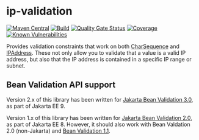 # ip-validation
[![Maven Central](https://img.shields.io/maven-central/v/com.github.robtimus/ip-validation?versionPrefix=1)](https://search.maven.org/artifact/com.github.robtimus/ip-validation)
[![Build](https://github.com/robtimus/ip-validation/actions/workflows/build.yml/badge.svg?branch=1.x)](https://github.com/robtimus/ip-validation/actions/workflows/build.yml)
[![Quality Gate Status](https://sonarcloud.io/api/project_badges/measure?project=com.github.robtimus%3Aip-validation&branch=1.x&metric=alert_status)](https://sonarcloud.io/summary/overall?id=com.github.robtimus%3Aip-validation&branch=1.x)
[![Coverage](https://sonarcloud.io/api/project_badges/measure?project=com.github.robtimus%3Aip-validation&branch=1.x&metric=coverage)](https://sonarcloud.io/summary/overall?id=com.github.robtimus%3Aip-validation&branch=1.x)
[![Known Vulnerabilities](https://snyk.io/test/github/robtimus/ip-validation/1.x/badge.svg)](https://snyk.io/test/github/robtimus/ip-validation/1.x)

Provides validation constraints that work on both [CharSequence](https://docs.oracle.com/javase/8/docs/api/java/lang/CharSequence.html) and [IPAddress](https://robtimus.github.io/ip-utils/apidocs/com/github/robtimus/net/ip/IPAddress.html). These not only allow you to validate that a value is a valid IP address, but also that the IP address is contained in a specific IP range or subnet.

## Bean Validation API support

Version 2.x of this library has been written for [Jakarta Bean Validation 3.0](https://beanvalidation.org/3.0/), as part of Jakarta EE 9.

Version 1.x of this library has been written for [Jakarta Bean Validation 2.0](https://beanvalidation.org/2.0/), as part of Jakarta EE 8. However, it should also work with Bean Valdation 2.0 (non-Jakarta) and [Bean Validation 1.1](https://beanvalidation.org/1.1/).
